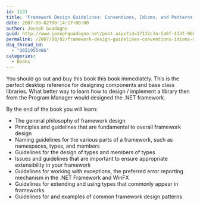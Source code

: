```yaml
---
id: 1131
title: 'Framework Design Guidelines: Conventions, Idioms, and Patterns for Reusable .NET Libraries'
date: 2007-08-02T00:14:17+00:00
author: Joseph Guadagno
guid: http://www.josephguadagno.net/post.aspx?id=17132c3a-5a0f-413f-968b-0fe7ab586a1f
permalink: /2007/08/02/framework-design-guidelines-conventions-idioms-and-patterns-for-reusable-net-libraries/
dsq_thread_id:
  - "3651955406"
categories:
  - Books
---
```

You should go out and buy this book this book immediately.  This is the perfect desktop reference for designing components and base class libraries. What better way to learn how to design / implement a library then from the Program Manager would designed the .NET framework.

By the end of the book you will learn:

* The general philosophy of framework design
* Principles and guidelines that are fundamental to overall framework design
* Naming guidelines for the various parts of a framework, such as namespaces, types, and members
* Guidelines for the design of types and members of types
* Issues and guidelines that are important to ensure appropriate extensibility in your framework
* Guidelines for working with exceptions, the preferred error reporting mechanism in the .NET Framework and WinFX
* Guidelines for extending and using types that commonly appear in frameworks
* Guidelines for and examples of common framework design patterns